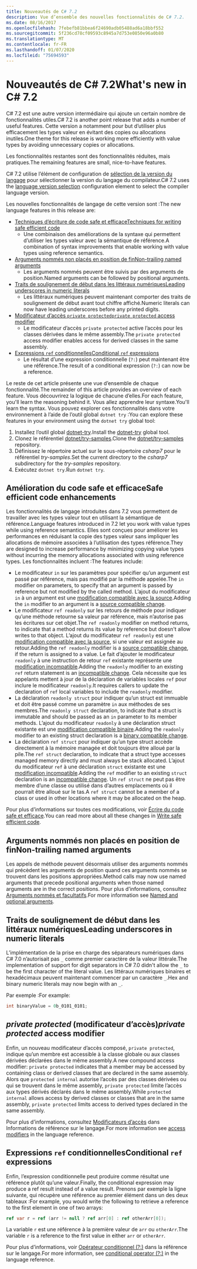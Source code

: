 ```yaml
---
title: Nouveautés de C# 7.2
description: Vue d’ensemble des nouvelles fonctionnalités de C# 7.2.
ms.date: 08/16/2017
ms.openlocfilehash: 7febefb81bbea6f24690adb05488ad6a18bbf552
ms.sourcegitcommit: 5f236cd78cf09593c8945a7d753e0850e96a0b80
ms.translationtype: MT
ms.contentlocale: fr-FR
ms.lasthandoff: 01/07/2020
ms.locfileid: "75694593"
---
```

# <a name="whats-new-in-c-72"></a><span data-ttu-id="bf595-103">Nouveautés de C# 7.2</span><span class="sxs-lookup"><span data-stu-id="bf595-103">What's new in C# 7.2</span></span>

<span data-ttu-id="bf595-104">C# 7.2 est une autre version intermédiaire qui ajoute un certain nombre de fonctionnalités utiles.</span><span class="sxs-lookup"><span data-stu-id="bf595-104">C# 7.2 is another point release that adds a number of useful features.</span></span>
<span data-ttu-id="bf595-105">Cette version a notamment pour but d’utiliser plus efficacement les types valeur en évitant des copies ou allocations inutiles.</span><span class="sxs-lookup"><span data-stu-id="bf595-105">One theme for this release is working more efficiently with value types by avoiding unnecessary copies or allocations.</span></span>

<span data-ttu-id="bf595-106">Les fonctionnalités restantes sont des fonctionnalités réduites, mais pratiques.</span><span class="sxs-lookup"><span data-stu-id="bf595-106">The remaining features are small, nice-to-have features.</span></span>

<span data-ttu-id="bf595-107">C# 7.2 utilise l’élément de configuration de [sélection de la version du langage](../language-reference/configure-language-version.md) pour sélectionner la version du langage du compilateur.</span><span class="sxs-lookup"><span data-stu-id="bf595-107">C# 7.2 uses the [language version selection](../language-reference/configure-language-version.md) configuration element to select the compiler language version.</span></span>

<span data-ttu-id="bf595-108">Les nouvelles fonctionnalités de langage de cette version sont :</span><span class="sxs-lookup"><span data-stu-id="bf595-108">The new language features in this release are:</span></span>

- [<span data-ttu-id="bf595-109">Techniques d’écriture de code safe et efficace</span><span class="sxs-lookup"><span data-stu-id="bf595-109">Techniques for writing safe efficient code</span></span>](#safe-efficient-code-enhancements)
  - <span data-ttu-id="bf595-110">Une combinaison des améliorations de la syntaxe qui permettent d’utiliser les types valeur avec la sémantique de référence.</span><span class="sxs-lookup"><span data-stu-id="bf595-110">A combination of syntax improvements that enable working with value types using reference semantics.</span></span>
- [<span data-ttu-id="bf595-111">Arguments nommés non placés en position de fin</span><span class="sxs-lookup"><span data-stu-id="bf595-111">Non-trailing named arguments</span></span>](#non-trailing-named-arguments)
  - <span data-ttu-id="bf595-112">Les arguments nommés peuvent être suivis par des arguments de position.</span><span class="sxs-lookup"><span data-stu-id="bf595-112">Named arguments can be followed by positional arguments.</span></span>
- [<span data-ttu-id="bf595-113">Traits de soulignement de début dans les littéraux numériques</span><span class="sxs-lookup"><span data-stu-id="bf595-113">Leading underscores in numeric literals</span></span>](#leading-underscores-in-numeric-literals)
  - <span data-ttu-id="bf595-114">Les littéraux numériques peuvent maintenant comporter des traits de soulignement de début avant tout chiffre affiché.</span><span class="sxs-lookup"><span data-stu-id="bf595-114">Numeric literals can now have leading underscores before any printed digits.</span></span>
- [<span data-ttu-id="bf595-115">Modificateur d’accès `private protected`</span><span class="sxs-lookup"><span data-stu-id="bf595-115">`private protected` access modifier</span></span>](#private-protected-access-modifier)
  - <span data-ttu-id="bf595-116">Le modificateur d’accès `private protected` active l’accès pour les classes dérivées dans le même assembly.</span><span class="sxs-lookup"><span data-stu-id="bf595-116">The `private protected` access modifier enables access for derived classes in the same assembly.</span></span>
- [<span data-ttu-id="bf595-117">Expressions `ref` conditionnelles</span><span class="sxs-lookup"><span data-stu-id="bf595-117">Conditional `ref` expressions</span></span>](#conditional-ref-expressions)
  - <span data-ttu-id="bf595-118">Le résultat d’une expression conditionnelle (`?:`) peut maintenant être une référence.</span><span class="sxs-lookup"><span data-stu-id="bf595-118">The result of a conditional expression (`?:`) can now be a reference.</span></span>

<span data-ttu-id="bf595-119">Le reste de cet article présente une vue d’ensemble de chaque fonctionnalité.</span><span class="sxs-lookup"><span data-stu-id="bf595-119">The remainder of this article provides an overview of each feature.</span></span> <span data-ttu-id="bf595-120">Vous découvrirez la logique de chacune d’elles.</span><span class="sxs-lookup"><span data-stu-id="bf595-120">For each feature, you'll learn the reasoning behind it.</span></span> <span data-ttu-id="bf595-121">Vous allez apprendre leur syntaxe.</span><span class="sxs-lookup"><span data-stu-id="bf595-121">You'll learn the syntax.</span></span> <span data-ttu-id="bf595-122">Vous pouvez explorer ces fonctionnalités dans votre environnement à l’aide de l’outil global `dotnet try` :</span><span class="sxs-lookup"><span data-stu-id="bf595-122">You can explore these features in your environment using the `dotnet try` global tool:</span></span>

1. <span data-ttu-id="bf595-123">Installez l’outil global [dotnet-try](https://github.com/dotnet/try/blob/master/README.md#setup).</span><span class="sxs-lookup"><span data-stu-id="bf595-123">Install the [dotnet-try](https://github.com/dotnet/try/blob/master/README.md#setup) global tool.</span></span>
1. <span data-ttu-id="bf595-124">Clonez le référentiel [dotnet/try-samples](https://github.com/dotnet/try-samples).</span><span class="sxs-lookup"><span data-stu-id="bf595-124">Clone the [dotnet/try-samples](https://github.com/dotnet/try-samples) repository.</span></span>
1. <span data-ttu-id="bf595-125">Définissez le répertoire actuel sur le sous-répertoire *csharp7* pour le référentiel *try-samples*.</span><span class="sxs-lookup"><span data-stu-id="bf595-125">Set the current directory to the *csharp7* subdirectory for the *try-samples* repository.</span></span>
1. <span data-ttu-id="bf595-126">Exécutez `dotnet try`.</span><span class="sxs-lookup"><span data-stu-id="bf595-126">Run `dotnet try`.</span></span>

## <a name="safe-efficient-code-enhancements"></a><span data-ttu-id="bf595-127">Amélioration du code safe et efficace</span><span class="sxs-lookup"><span data-stu-id="bf595-127">Safe efficient code enhancements</span></span>

<span data-ttu-id="bf595-128">Les fonctionnalités de langage introduites dans 7.2 vous permettent de travailler avec les types valeur tout en utilisant la sémantique de référence.</span><span class="sxs-lookup"><span data-stu-id="bf595-128">Language features introduced in 7.2 let you work with value types while using reference semantics.</span></span> <span data-ttu-id="bf595-129">Elles sont conçues pour améliorer les performances en réduisant la copie des types valeur sans impliquer les allocations de mémoire associées à l’utilisation des types référence.</span><span class="sxs-lookup"><span data-stu-id="bf595-129">They are designed to increase performance by minimizing copying value types without incurring the memory allocations associated with using reference types.</span></span> <span data-ttu-id="bf595-130">Les fonctionnalités incluent :</span><span class="sxs-lookup"><span data-stu-id="bf595-130">The features include:</span></span>

- <span data-ttu-id="bf595-131">Le modificateur `in` sur les paramètres pour spécifier qu’un argument est passé par référence, mais pas modifié par la méthode appelée.</span><span class="sxs-lookup"><span data-stu-id="bf595-131">The `in` modifier on parameters, to specify that an argument is passed by reference but not modified by the called method.</span></span> <span data-ttu-id="bf595-132">L’ajout du modificateur `in` à un argument est une [modification compatible avec la source](version-update-considerations.md#source-compatible-changes).</span><span class="sxs-lookup"><span data-stu-id="bf595-132">Adding the `in` modifier to an argument is a [source compatible change](version-update-considerations.md#source-compatible-changes).</span></span>
- <span data-ttu-id="bf595-133">Le modificateur `ref readonly` sur les retours de méthode pour indiquer qu’une méthode retourne sa valeur par référence, mais n’autorise pas les écritures sur cet objet.</span><span class="sxs-lookup"><span data-stu-id="bf595-133">The `ref readonly` modifier on method returns, to indicate that a method returns its value by reference but doesn't allow writes to that object.</span></span> <span data-ttu-id="bf595-134">L’ajout du modificateur `ref readonly` est une [modification compatible avec la source](version-update-considerations.md#source-compatible-changes), si une valeur est assignée au retour.</span><span class="sxs-lookup"><span data-stu-id="bf595-134">Adding the `ref readonly` modifier is a [source compatible change](version-update-considerations.md#source-compatible-changes), if the return is assigned to a value.</span></span> <span data-ttu-id="bf595-135">Le fait d’ajouter le modificateur `readonly` à une instruction de retour `ref` existante représente une [modification incompatible](version-update-considerations.md#incompatible-changes).</span><span class="sxs-lookup"><span data-stu-id="bf595-135">Adding the `readonly` modifier to an existing `ref` return statement is an [incompatible change](version-update-considerations.md#incompatible-changes).</span></span> <span data-ttu-id="bf595-136">Cela nécessite que les appelants mettent à jour de la déclaration de variables locales `ref` pour inclure le modificateur `readonly`.</span><span class="sxs-lookup"><span data-stu-id="bf595-136">It requires callers to update the declaration of `ref` local variables to include the `readonly` modifier.</span></span>
- <span data-ttu-id="bf595-137">La déclaration `readonly struct` pour indiquer qu’un struct est immuable et doit être passé comme un paramètre `in` aux méthodes de ses membres.</span><span class="sxs-lookup"><span data-stu-id="bf595-137">The `readonly struct` declaration, to indicate that a struct is immutable and should be passed as an `in` parameter to its member methods.</span></span> <span data-ttu-id="bf595-138">L’ajout du modificateur `readonly` à une déclaration struct existante est une [modification compatible binaire](version-update-considerations.md#binary-compatible-changes).</span><span class="sxs-lookup"><span data-stu-id="bf595-138">Adding the `readonly` modifier to an existing struct declaration is a [binary compatible change](version-update-considerations.md#binary-compatible-changes).</span></span>
- <span data-ttu-id="bf595-139">La déclaration `ref struct` pour indiquer qu’un type struct accède directement à la mémoire managée et doit toujours être alloué par la pile.</span><span class="sxs-lookup"><span data-stu-id="bf595-139">The `ref struct` declaration, to indicate that a struct type accesses managed memory directly and must always be stack allocated.</span></span> <span data-ttu-id="bf595-140">L’ajout du modificateur `ref` à une déclaration `struct` existante est une [modification incompatible](version-update-considerations.md#incompatible-changes).</span><span class="sxs-lookup"><span data-stu-id="bf595-140">Adding the `ref` modifier to an existing `struct` declaration is an [incompatible change](version-update-considerations.md#incompatible-changes).</span></span> <span data-ttu-id="bf595-141">Un `ref struct` ne peut pas être membre d’une classe ou utilisé dans d’autres emplacements où il pourrait être alloué sur le tas.</span><span class="sxs-lookup"><span data-stu-id="bf595-141">A `ref struct` cannot be a member of a class or used in other locations where it may be allocated on the heap.</span></span>

<span data-ttu-id="bf595-142">Pour plus d’informations sur toutes ces modifications, voir [Écrire du code safe et efficace](../write-safe-efficient-code.md).</span><span class="sxs-lookup"><span data-stu-id="bf595-142">You can read more about all these changes in [Write safe efficient code](../write-safe-efficient-code.md).</span></span>

## <a name="non-trailing-named-arguments"></a><span data-ttu-id="bf595-143">Arguments nommés non placés en position de fin</span><span class="sxs-lookup"><span data-stu-id="bf595-143">Non-trailing named arguments</span></span>

<span data-ttu-id="bf595-144">Les appels de méthode peuvent désormais utiliser des arguments nommés qui précèdent les arguments de position quand ces arguments nommés se trouvent dans les positions appropriées.</span><span class="sxs-lookup"><span data-stu-id="bf595-144">Method calls may now use named arguments that precede positional arguments when those named arguments are in the correct positions.</span></span> <span data-ttu-id="bf595-145">Pour plus d’informations, consultez [Arguments nommés et facultatifs](../programming-guide/classes-and-structs/named-and-optional-arguments.md).</span><span class="sxs-lookup"><span data-stu-id="bf595-145">For more information see [Named and optional arguments](../programming-guide/classes-and-structs/named-and-optional-arguments.md).</span></span>

## <a name="leading-underscores-in-numeric-literals"></a><span data-ttu-id="bf595-146">Traits de soulignement de début dans les littéraux numériques</span><span class="sxs-lookup"><span data-stu-id="bf595-146">Leading underscores in numeric literals</span></span>

<span data-ttu-id="bf595-147">L’implémentation de la prise en charge des séparateurs numériques dans C# 7.0 n’autorisait pas `_` comme premier caractère de la valeur littérale.</span><span class="sxs-lookup"><span data-stu-id="bf595-147">The implementation of support for digit separators in C# 7.0 didn't allow the `_` to be the first character of the literal value.</span></span> <span data-ttu-id="bf595-148">Les littéraux numériques binaires et hexadécimaux peuvent maintenant commencer par un caractère `_`.</span><span class="sxs-lookup"><span data-stu-id="bf595-148">Hex and binary numeric literals may now begin with an `_`.</span></span>

<span data-ttu-id="bf595-149">Par exemple :</span><span class="sxs-lookup"><span data-stu-id="bf595-149">For example:</span></span>

```csharp
int binaryValue = 0b_0101_0101;
```

## <a name="private-protected-access-modifier"></a><span data-ttu-id="bf595-150">*private protected* (modificateur d’accès)</span><span class="sxs-lookup"><span data-stu-id="bf595-150">*private protected* access modifier</span></span>

<span data-ttu-id="bf595-151">Enfin, un nouveau modificateur d’accès composé, `private protected`, indique qu’un membre est accessible à la classe globale ou aux classes dérivées déclarées dans le même assembly.</span><span class="sxs-lookup"><span data-stu-id="bf595-151">A new compound access modifier: `private protected` indicates that a member may be accessed by containing class or derived classes that are declared in the same assembly.</span></span> <span data-ttu-id="bf595-152">Alors que `protected internal` autorise l’accès par des classes dérivées ou qui se trouvent dans le même assembly, `private protected` limite l’accès aux types dérivés déclarés dans le même assembly.</span><span class="sxs-lookup"><span data-stu-id="bf595-152">While `protected internal` allows access by derived classes or classes that are in the same assembly, `private protected` limits access to derived types declared in the same assembly.</span></span>

<span data-ttu-id="bf595-153">Pour plus d’informations, consultez [Modificateurs d’accès](../language-reference/keywords/access-modifiers.md) dans Informations de référence sur le langage.</span><span class="sxs-lookup"><span data-stu-id="bf595-153">For more information see [access modifiers](../language-reference/keywords/access-modifiers.md) in the language reference.</span></span>

## <a name="conditional-ref-expressions"></a><span data-ttu-id="bf595-154">Expressions `ref` conditionnelles</span><span class="sxs-lookup"><span data-stu-id="bf595-154">Conditional `ref` expressions</span></span>

<span data-ttu-id="bf595-155">Enfin, l’expression conditionnelle peut produire comme résultat une référence plutôt qu’une valeur.</span><span class="sxs-lookup"><span data-stu-id="bf595-155">Finally, the conditional expression may produce a ref result instead of a value result.</span></span> <span data-ttu-id="bf595-156">Prenons par exemple la ligne suivante, qui récupère une référence au premier élément dans un des deux tableaux :</span><span class="sxs-lookup"><span data-stu-id="bf595-156">For example, you would write the following to retrieve a reference to the first element in one of two arrays:</span></span>

```csharp
ref var r = ref (arr != null ? ref arr[0] : ref otherArr[0]);
```

<span data-ttu-id="bf595-157">La variable `r` est une référence à la première valeur de `arr` ou `otherArr`.</span><span class="sxs-lookup"><span data-stu-id="bf595-157">The variable `r` is a reference to the first value in either `arr` or `otherArr`.</span></span>

<span data-ttu-id="bf595-158">Pour plus d’informations, voir [Opérateur conditionnel (?:)](../language-reference/operators/conditional-operator.md) dans la référence sur le langage.</span><span class="sxs-lookup"><span data-stu-id="bf595-158">For more information, see [conditional operator (?:)](../language-reference/operators/conditional-operator.md) in the language reference.</span></span>
